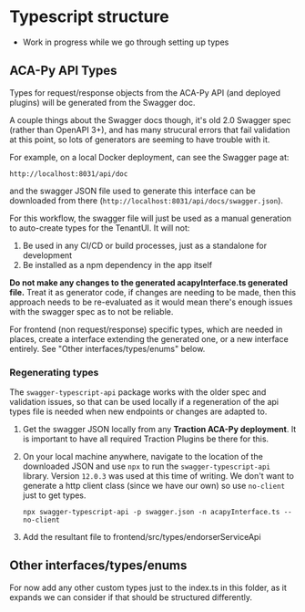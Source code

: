# Typescript structure

- Work in progress while we go through setting up types

## ACA-Py API Types

Types for request/response objects from the ACA-Py API (and deployed plugins) will be generated from the Swagger doc.

A couple things about the Swagger docs though, it's old 2.0 Swagger spec (rather than OpenAPI 3+), and has many strucural errors that fail validation at this point, so lots of generators are seeming to have trouble with it.

For example, on a local Docker deployment, can see the Swagger page at:

`http://localhost:8031/api/doc`

and the swagger JSON file used to generate this interface can be downloaded from there (`http://localhost:8031/api/docs/swagger.json`).

For this workflow, the swagger file will just be used as a manual generation to auto-create types for the TenantUI. It will not:

1. Be used in any CI/CD or build processes, just as a standalone for development
1. Be installed as a npm dependency in the app itself

**Do not make any changes to the generated acapyInterface.ts generated file.** Treat it as generator code, if changes are needing to be made, then this approach needs to be re-evaluated as it would mean there's enough issues with the swagger spec as to not be reliable.

For frontend (non request/response) specific types, which are needed in places, create a interface extending the generated one, or a new interface entirely. See "Other interfaces/types/enums" below.

### Regenerating types

The `swagger-typescript-api` package works with the older spec and validation issues, so that can be used locally if a regeneration of the api types file is needed when new endpoints or changes are adapted to.

1. Get the swagger JSON locally from any **Traction ACA-Py deployment**. It is important to have all required Traction Plugins be there for this.
2. On your local machine anywhere, navigate to the location of the downloaded JSON and use `npx` to run the `swagger-typescript-api` library. Version `12.0.3` was used at this time of writing. We don't want to generate a http client class (since we have our own) so use `no-client` just to get types.

   `npx swagger-typescript-api -p swagger.json -n acapyInterface.ts --no-client`

3. Add the resultant file to frontend/src/types/endorserServiceApi

## Other interfaces/types/enums

For now add any other custom types just to the index.ts in this folder, as it expands we can consider if that should be structured differently.
